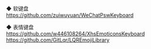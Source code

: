 ◆ 软键盘  
https://github.com/zuiwuyuan/WeChatPswKeyboard  

◆ 表情键盘  
https://github.com/w446108264/XhsEmoticonsKeyboard  
https://github.com/GitLqr/LQREmojiLibrary  

